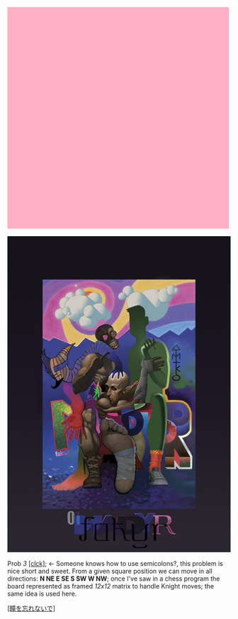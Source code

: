 ![](pix/cici_by_we4er.png)

![](pix/Magtp_8aKtp_02.png)

Prob *3* [[clck]](https://ioinformatics.org/files/ioi1991round1.pdf); <- Someone knows how to use
semicolons?, this problem is nice short and sweet. From a given square position we
can move in all directions: **N NE E SE S SW W NW**;
once I've saw in a chess program the board represented
as framed *12x12* matrix to handle Knight moves; the same idea is used here.

[[瞳を忘れないで]](https://www.youtube.com/watch?v=AiTymo5O7B4&t=5476s)
